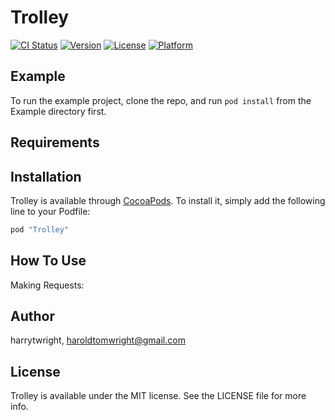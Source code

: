 # Trolley

[![CI Status](http://img.shields.io/travis/harrytwright/Trolley.svg?style=flat)](https://travis-ci.org/harrytwright/Trolley)
[![Version](https://img.shields.io/cocoapods/v/Trolley.svg?style=flat)](http://cocoapods.org/pods/Trolley)
[![License](https://img.shields.io/cocoapods/l/Trolley.svg?style=flat)](http://cocoapods.org/pods/Trolley)
[![Platform](https://img.shields.io/cocoapods/p/Trolley.svg?style=flat)](http://cocoapods.org/pods/Trolley)

## Example

To run the example project, clone the repo, and run `pod install` from the Example directory first.

## Requirements

## Installation

Trolley is available through [CocoaPods](http://cocoapods.org). To install
it, simply add the following line to your Podfile:

```ruby
pod "Trolley"
```

## How To Use

Making Requests:

## Author

harrytwright, haroldtomwright@gmail.com

## License

Trolley is available under the MIT license. See the LICENSE file for more info.
